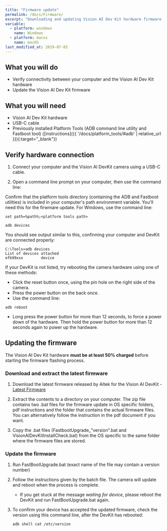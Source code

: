 ```yaml
---
title: "Firmware update"
permalink: /docs/Firmware/
excerpt: "Downloading and updating Vision AI Dev Kit hardware firmware."
variable:
  - platform: windows
    name: Windows
  - platform: macos
    name: macOS
last_modified_at: 2019-07-03
---
```


## What you will do

* Verify connectivity between your computer and the Vision AI Dev Kit hardware
* Update the Vision AI Dev Kit firmware

## What you will need

* Vision AI Dev Kit hardware
* USB-C cable
* Previously installed Platform Tools (ADB command line utility and Fastboot tool) ([instructions]({{ '/docs/platform_tools/#adb' | relative_url }}){:target="_blank"})

## Verify hardware connection

1. Connect your computer and the Vision AI DevKit camera using a USB-C cable.

2. Open a command line prompt on your computer, then use the command line:

Confirm that the platform tools directory (containing the ADB and Fastboot utilities) is included in your computer's path environment variable. You'll need this for the firwmare update. For Windows, use the command line:

```terminal
set path=%path%;<platform tools path>
```

```terminal
adb devices
```

You should see output similar to this, confirming your computer and DevKit are connected properly:  

```terminal
C:\Tools>adb devices
List of devices attached  
efb99xxx        device
```  

If your DevKit is not listed, try rebooting the camera hardware using one of these methods:
* Click the reset button once, using the pin hole on the right side of the camera.
* Press the power button on the back once.
* Use the command line:

```terminal
adb reboot
```

* Long press the power button for more than 12 seconds, to force a power down of the hardware. Then hold the power button for more than 12 seconds again to power up the hardware.

## Updating the firmware

The Vision AI Dev Kit hardware **must be at least 50% charged** before starting the firmware flashing process. 

### Download and extract the latest firmware

1. Download the latest firmware released by Altek for the Vision AI DevKit - [Latest Firmware](https://store.altek.com.tw/qualcomm/downloads/Azure-IoT-Starter-Kit)

2. Extract the contents to a directory on your computer. The zip file contains two .bat files for the firmware update in OS specific folders, pdf instructions and the folder that contains the actual firmware files. You can alternatively follow the instruction in the pdf document if you want.

3. Copy the .bat files (FastbootUpgrade_"version".bat and VisionAIDevKitInstallCheck.bat) from the OS specific to the same folder where the firmware files are stored.

### Update the firmware

1. Run FastBootUpgrade.bat (exact name of the file may contain a version number)

2. Follow the instructions given by the batch file. The camera will update and reboot when the process is complete.
    * If you get stuck at the message *waiting for device*, please reboot the DevKit and run FastBootUpgrade.bat again.

3. To confirm your device has accepted the updated firmware, check the version using this command line, after the DevKit has rebooted:

    ```terminal
    adb shell cat /etc/version
    ```
